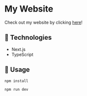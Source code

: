 # My Website
Check out my website by clicking [here](https://xyntechx.com/)!

## 🤖 Technologies
-   Next.js
-   TypeScript

## 🔨 Usage
```bash
npm install
```

```bash
npm run dev
```
